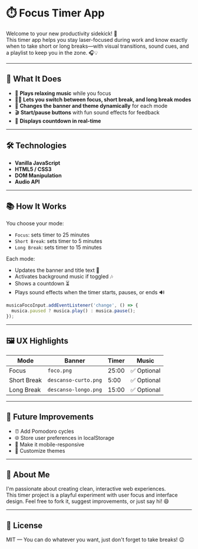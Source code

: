 # ⏱️ Focus Timer App

Welcome to your new productivity sidekick! 🚀  
This timer app helps you stay laser-focused during work and know exactly when to take short or long breaks—with visual transitions, sound cues, and a playlist to keep you in the zone. 🎧💡

---

## 🎯 What It Does

- 🎵 **Plays relaxing music** while you focus
- 🧘‍♂️ **Lets you switch between focus, short break, and long break modes**
- 📸 **Changes the banner and theme dynamically** for each mode
- 🎬 **Start/pause buttons** with fun sound effects for feedback
- 📲 **Displays countdown in real-time**

---

## 🛠️ Technologies

- **Vanilla JavaScript**
- **HTML5 / CSS3**
- **DOM Manipulation**
- **Audio API**

---

## 📚 How It Works

You choose your mode:
- `Focus`: sets timer to 25 minutes
- `Short Break`: sets timer to 5 minutes
- `Long Break`: sets timer to 15 minutes

Each mode:
- Updates the banner and title text 💬
- Activates background music if toggled 🎶
- Shows a countdown ⏳
- Plays sound effects when the timer starts, pauses, or ends 🔊

```js
musicaFocoInput.addEventListener('change', () => {
  musica.paused ? musica.play() : musica.pause();
});
```

---

## 🖼️ UX Highlights

| Mode             | Banner         | Timer     | Music      |
|------------------|----------------|-----------|------------|
| Focus            | `foco.png`     | 25:00     | ✅ Optional |
| Short Break      | `descanso-curto.png` | 5:00   | ✅ Optional |
| Long Break       | `descanso-longo.png` | 15:00  | ✅ Optional |

---

## 🧠 Future Improvements

- ⏰ Add Pomodoro cycles
- 🌐 Store user preferences in localStorage
- 📱 Make it mobile-responsive
- 🎨 Customize themes

---

## 🙋 About Me

I'm passionate about creating clean, interactive web experiences.  
This timer project is a playful experiment with user focus and interface design. Feel free to fork it, suggest improvements, or just say hi! 😄

---

## 📄 License

MIT — You can do whatever you want, just don't forget to take breaks! 😉
